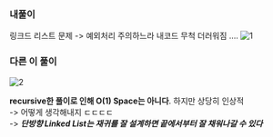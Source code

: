 ### 내풀이
링크드 리스트 문제 
-> 예외처리 주의하느라 내코드 무척 더러워짐 ....
![1](https://user-images.githubusercontent.com/70446214/155371924-da00f01b-9e2f-423b-90ff-a379e1a83480.png)


### 다른 이 풀이

![2](https://user-images.githubusercontent.com/70446214/155371908-7d08d398-e02a-4708-a4d4-b93fb4bea05f.png)

**recursive한 풀이로 인해 O(1) Space는 아니다**. 하지만 상당히 인상적    
-> 어떻게 생각해내지 ㄷㄷㄷㄷ     
-> ***단방향 Linked List는 재귀를 잘 설계하면 끝에서부터 잘 채워나갈 수 있다***       
